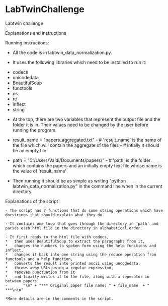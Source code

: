 # LabTwinChallenge

Labtwin challenge 

Explanations and instructions


Running instructions: 

-	All the code is in labtwin_data_normalization.py. 

-	It uses the following libraries which need to be installed to run it:
*	 codecs
*	 unicodedata 
*	BeautifulSoup
*	 functools
*	 os
*	 re 
*	 inflect 
*	 string 


-	At the top, there are two variables that represent the output file and the folder it is in. Their values need to be changed by the user before running the program.

*	result_name = "papers_aggregated.txt"
		- # 'result_name' is the name of the file which will contain the aggregate of the files 
		- # intially it should be an empty file
	 
*	path = "C:/Users/Valdi/Documents/papers/"
		- # 'path' is the folder which contains the papers and an initially empty text file whose name is the value of 'result_name'


- Then running it should be as simple as writing "python labtwin_data_normalization.py" in the command line when in the current directory.
	
	
Explanations of the script : 

	- The script has 7 functions that do some string operations which have docstrings that should explain what they do.
	
	- It contains one loop that goes through the directory in 'path' and parses each html file in the directory in alphabetical order. 
	
	- It first reads in the html file with codecs, 
	*	then uses BeautifulSoup to extract the paragraphs from it,
	*	changes the numbers to spoken form using the help functions and inflect, 
	*	changes it back into one string using the reduce operation from functools and a help function,
	*	converts the result into printed ascii using uncodedata,
	*	throws away URLs using a regular expression,
	*	removes punctuation from it
	*	and finally writes it to the file, along with a seperator in between papers:
	-		"\n" + "*** Original paper file name: " + file_name  + " ***\n\n"
	
	*More details are in the comments in the script. 
			
	
